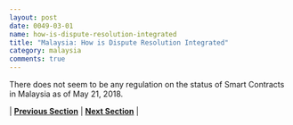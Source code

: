 ```yaml
---
layout: post
date: 0049-03-01
name: how-is-dispute-resolution-integrated
title: "Malaysia: How is Dispute Resolution Integrated"
category: malaysia
comments: true
---
```


There does not seem to be any regulation on the status of Smart Contracts in Malaysia as of May 21, 2018.


| **[Previous Section](https://neo-project.github.io/global-blockchain-compliance-hub//malaysia/malaysia-smart-contracts.html)** | **[Next Section]( https://neo-project.github.io/global-blockchain-compliance-hub//malaysia/malaysia-nullify-smart-contracts.html)** |

